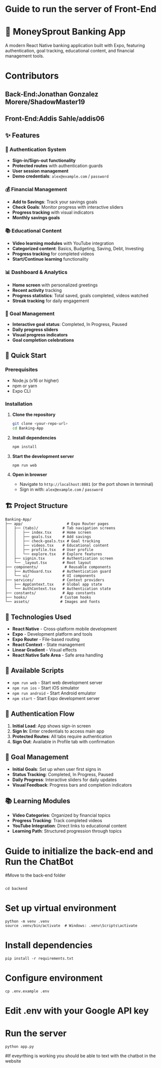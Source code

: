 

# Guide to run the server of Front-End

# 🏦 MoneySprout Banking App

A modern React Native banking application built with Expo, featuring authentication, goal tracking, educational content, and financial management tools.

# Contributors
   ## Back-End:Jonathan Gonzalez Morere/ShadowMaster19
   ## Front-End:Addis Sahle/addis06

## ✨ Features

### 🔐 Authentication System
- **Sign-in/Sign-out functionality**
- **Protected routes** with authentication guards
- **User session management**
- **Demo credentials**: `alex@example.com` / `password`

### 💰 Financial Management
- **Add to Savings**: Track your savings goals
- **Check Goals**: Monitor progress with interactive sliders
- **Progress tracking** with visual indicators
- **Monthly savings goals**

### 📚 Educational Content
- **Video learning modules** with YouTube integration
- **Categorized content**: Basics, Budgeting, Saving, Debt, Investing
- **Progress tracking** for completed videos
- **Start/Continue learning** functionality

### 📊 Dashboard & Analytics
- **Home screen** with personalized greetings
- **Recent activity** tracking
- **Progress statistics**: Total saved, goals completed, videos watched
- **Streak tracking** for daily engagement

### 🎯 Goal Management
- **Interactive goal status**: Completed, In Progress, Paused
- **Daily progress sliders**
- **Visual progress indicators**
- **Goal completion celebrations**

## 🚀 Quick Start

### Prerequisites
- Node.js (v16 or higher)
- npm or yarn
- Expo CLI

### Installation

1. **Clone the repository**
   ```bash
   git clone <your-repo-url>
   cd Banking-App
   ```

2. **Install dependencies**
   ```bash
   npm install
   ```

3. **Start the development server**
   ```bash
   npm run web
   ```

4. **Open in browser**
   - Navigate to `http://localhost:8081` (or the port shown in terminal)
   - Sign in with: `alex@example.com` / `password`

## 🏗️ Project Structure

```
Banking-App/
├── app/                    # Expo Router pages
│   ├── (tabs)/           # Tab navigation screens
│   │   ├── index.tsx     # Home screen
│   │   ├── goals.tsx     # Add savings
│   │   ├── check-goals.tsx # Goal tracking
│   │   ├── videos.tsx    # Educational content
│   │   ├── profile.tsx   # User profile
│   │   └── explore.tsx   # Explore features
│   ├── signin.tsx        # Authentication screen
│   └── _layout.tsx       # Root layout
├── components/            # Reusable components
│   ├── AuthGuard.tsx     # Authentication guard
│   └── ui/               # UI components
├── services/             # Context providers
│   ├── AppContext.tsx    # Global app state
│   └── AuthContext.tsx   # Authentication state
├── constants/            # App constants
├── hooks/               # Custom hooks
└── assets/              # Images and fonts
```

## 🔧 Technologies Used

- **React Native** - Cross-platform mobile development
- **Expo** - Development platform and tools
- **Expo Router** - File-based routing
- **React Context** - State management
- **Linear Gradient** - Visual effects
- **React Native Safe Area** - Safe area handling

## 📱 Available Scripts

- `npm run web` - Start web development server
- `npm run ios` - Start iOS simulator
- `npm run android` - Start Android emulator
- `npm start` - Start Expo development server

## 🔐 Authentication Flow

1. **Initial Load**: App shows sign-in screen
2. **Sign In**: Enter credentials to access main app
3. **Protected Routes**: All tabs require authentication
4. **Sign Out**: Available in Profile tab with confirmation

## 🎯 Goal Management

- **Initial Goals**: Set up when user first signs in
- **Status Tracking**: Completed, In Progress, Paused
- **Daily Progress**: Interactive sliders for daily updates
- **Visual Feedback**: Progress bars and completion indicators

## 📚 Learning Modules

- **Video Categories**: Organized by financial topics
- **Progress Tracking**: Track completed videos
- **YouTube Integration**: Direct links to educational content
- **Learning Path**: Structured progression through topics

# Guide to initialize the back-end and Run the ChatBot

#Move to the back-end folder
```

cd backend
```

# Set up virtual environment
```
python -m venv .venv
source .venv/bin/activate  # Windows: .venv\Scripts\activate
```

# Install dependencies
```
pip install -r requirements.txt
```
# Configure environment
```
cp .env.example .env
```
# Edit .env with your Google API key

# Run the server
```
python app.py
```
#If eveyrthing is working you should be able to text with the chatbot in the website


